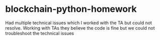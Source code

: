 # blockchain-python-homework

Had multiple technical issues which I worked with the TA but could not resolve. Working with TAs they believe the code is fine but we could not troubleshoot the technical issues
